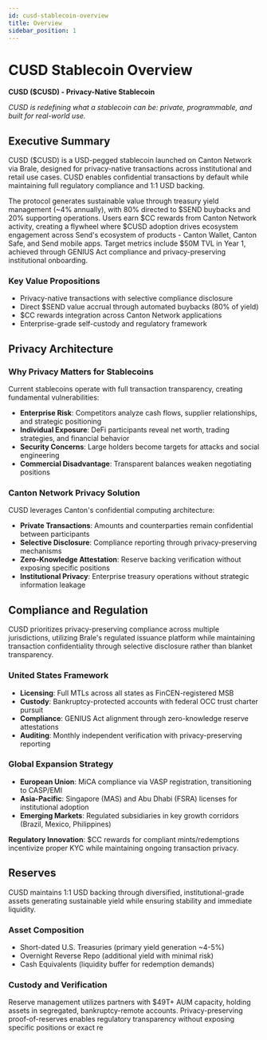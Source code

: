 ```yaml
---
id: cusd-stablecoin-overview
title: Overview
sidebar_position: 1
---
```


# CUSD Stablecoin Overview

**CUSD ($CUSD) - Privacy-Native Stablecoin**

*CUSD is redefining what a stablecoin can be: private, programmable, and built for real-world use.*


## Executive Summary

CUSD ($CUSD) is a USD-pegged stablecoin launched on Canton Network via Brale, designed for privacy-native transactions across institutional and retail use cases. CUSD enables confidential transactions by default while maintaining full regulatory compliance and 1:1 USD backing.

The protocol generates sustainable value through treasury yield management (~4% annually), with 80% directed to $SEND buybacks and 20% supporting operations. Users earn $CC rewards from Canton Network activity, creating a flywheel where $CUSD adoption drives ecosystem engagement across Send's ecosystem of products - Canton Wallet, Canton Safe, and Send mobile apps. Target metrics include $50M TVL in Year 1, achieved through GENIUS Act compliance and privacy-preserving institutional onboarding.

### Key Value Propositions

- Privacy-native transactions with selective compliance disclosure
- Direct $SEND value accrual through automated buybacks (80% of yield)
- $CC rewards integration across Canton Network applications
- Enterprise-grade self-custody and regulatory framework

## Privacy Architecture

### Why Privacy Matters for Stablecoins

Current stablecoins operate with full transaction transparency, creating fundamental vulnerabilities:

- **Enterprise Risk**: Competitors analyze cash flows, supplier relationships, and strategic positioning
- **Individual Exposure**: DeFi participants reveal net worth, trading strategies, and financial behavior
- **Security Concerns**: Large holders become targets for attacks and social engineering
- **Commercial Disadvantage**: Transparent balances weaken negotiating positions

### Canton Network Privacy Solution

CUSD leverages Canton's confidential computing architecture:

- **Private Transactions**: Amounts and counterparties remain confidential between participants
- **Selective Disclosure**: Compliance reporting through privacy-preserving mechanisms
- **Zero-Knowledge Attestation**: Reserve backing verification without exposing specific positions
- **Institutional Privacy**: Enterprise treasury operations without strategic information leakage

## Compliance and Regulation

CUSD prioritizes privacy-preserving compliance across multiple jurisdictions, utilizing Brale's regulated issuance platform while maintaining transaction confidentiality through selective disclosure rather than blanket transparency.

### United States Framework

- **Licensing**: Full MTLs across all states as FinCEN-registered MSB
- **Custody**: Bankruptcy-protected accounts with federal OCC trust charter pursuit
- **Compliance**: GENIUS Act alignment through zero-knowledge reserve attestations
- **Auditing**: Monthly independent verification with privacy-preserving reporting

### Global Expansion Strategy

- **European Union**: MiCA compliance via VASP registration, transitioning to CASP/EMI
- **Asia-Pacific**: Singapore (MAS) and Abu Dhabi (FSRA) licenses for institutional adoption
- **Emerging Markets**: Regulated subsidiaries in key growth corridors (Brazil, Mexico, Philippines)

**Regulatory Innovation**: $CC rewards for compliant mints/redemptions incentivize proper KYC while maintaining ongoing transaction privacy.

## Reserves

CUSD maintains 1:1 USD backing through diversified, institutional-grade assets generating sustainable yield while ensuring stability and immediate liquidity.

### Asset Composition

- Short-dated U.S. Treasuries (primary yield generation ~4-5%)
- Overnight Reverse Repo (additional yield with minimal risk)
- Cash Equivalents (liquidity buffer for redemption demands)

### Custody and Verification

Reserve management utilizes partners with $49T+ AUM capacity, holding assets in segregated, bankruptcy-remote accounts. Privacy-preserving proof-of-reserves enables regulatory transparency without exposing specific positions or exact re